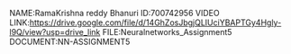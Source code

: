 NAME:RamaKrishna reddy Bhanuri ID:700742956
VIDEO LINK:https://drive.google.com/file/d/14GhZosJbgjQLIUciYBAPTGy4Hgly-l9Q/view?usp=drive_link
FILE:Neuralnetworks_Assignment5
DOCUMENT:NN-ASSIGNMENT5



